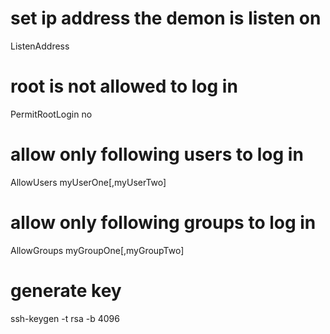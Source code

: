 # set ip address the demon is listen on

ListenAddress <ip-address>

# root is not allowed to log in

PermitRootLogin no

# allow only following users to log in

AllowUsers myUserOne[,myUserTwo]

# allow only following groups to log in

AllowGroups myGroupOne[,myGroupTwo]

# generate key

ssh-keygen -t rsa -b 4096
